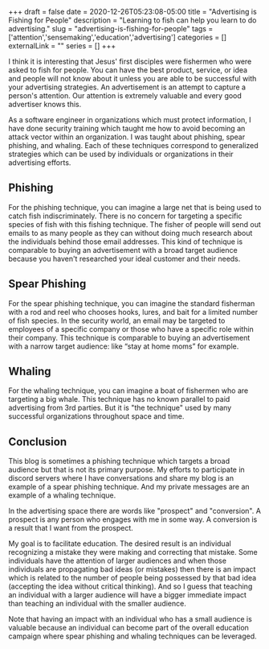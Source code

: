 +++
draft = false
date = 2020-12-26T05:23:08-05:00
title = "Advertising is Fishing for People"
description = "Learning to fish can help you learn to do advertising."
slug = "advertising-is-fishing-for-people"
tags = ['attention','sensemaking','education','advertising']
categories = []
externalLink = ""
series = []
+++

I think it is interesting that Jesus' first disciples were fishermen who were asked to fish for people.  You can have the best product, service, or idea and people will not know about it unless you are able to be successful with your advertising strategies.  An advertisement is an attempt to capture a person's attention.  Our attention is extremely valuable and every good advertiser knows this.

As a software engineer in organizations which must protect information, I have done security training which taught me how to avoid becoming an attack vector within an organization.  I was taught about phishing, spear phishing, and whaling.  Each of these techniques correspond to generalized strategies which can be used by individuals or organizations in their advertising efforts.

## Phishing

For the phishing technique, you can imagine a large net that is being used to catch fish indiscriminately.  There is no concern for targeting a specific species of fish with this fishing technique.  The fisher of people will send out emails to as many people as they can without doing much research about the individuals behind those email addresses.  This kind of technique is comparable to buying an advertisement with a broad target audience because you haven't researched your ideal customer and their needs.

## Spear Phishing

For the spear phishing technique, you can imagine the standard fisherman with a rod and reel who chooses hooks, lures, and bait for a limited number of fish species.  In the security world, an email may be targeted to employees of a specific company or those who have a specific role within their company.  This technique is comparable to buying an advertisement with a narrow target audience: like “stay at home moms” for example.

## Whaling

For the whaling technique, you can imagine a boat of fishermen who are targeting a big whale.  This technique has no known parallel to paid advertising from 3rd parties.  But it is "the technique" used by many successful organizations throughout space and time.

## Conclusion

This blog is sometimes a phishing technique which targets a broad audience but that is not its primary purpose.  My efforts to participate in discord servers where I have conversations and share my blog is an example of a spear phishing technique.  And my private messages are an example of a whaling technique.

In the advertising space there are words like "prospect" and "conversion".  A prospect is any person who engages with me in some way.  A conversion is a result that I want from the prospect.

My goal is to facilitate education.  The desired result is an individual recognizing a mistake they were making and correcting that mistake.  Some individuals have the attention of larger audiences and when those individuals are propagating bad ideas (or mistakes) then there is an impact which is related to the number of people being possessed by that bad idea (accepting the idea without critical thinking).  And so I guess that teaching an individual with a larger audience will have a bigger immediate impact than teaching an individual with the smaller audience.

Note that having an impact with an individual who has a small audience is valuable because an individual can become part of the overall education campaign where spear phishing and whaling techniques can be leveraged.
